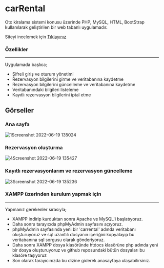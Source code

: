 # carRental
Oto kiralama sistemi konusu üzerinde PHP, MySQL, HTML, BootStrap kullanılarak geliştirilen bir web tabanlı uygulamadır.

Siteyi incelemek için <a href='http://pacific11.6te.net/php/index.html' target='_blank'>Tıklayınız</a>

<h3>Özellikler</h3><hr />
Uygulamada başlıca;
  <ul>
    <li>Şifreli giriş ve oturum yönetimi</li>
    <li>Rezervasyon bilgilerini girme ve veritabanına kaydetme</li>
    <li>Rezervasyon bilgilerini güncelleme ve veritabanına kaydetme</li>
    <li>Veritabanındaki bilgileri listeleme</li>
    <li>Kayıtlı rezervasyon bilgilerini iptal etme</li>
  </ul>

<h2>Görseller</h2>
<h3>Ana sayfa</h3>

![1Screenshot 2022-06-19 135024](https://user-images.githubusercontent.com/73036927/174478129-4f996da9-4a34-4078-9312-78e59ffb4c79.png)

<h3>Rezervasyon oluşturma</h3>

![4Screenshot 2022-06-19 135427](https://user-images.githubusercontent.com/73036927/174478195-95f429f0-3c2b-407b-a327-cf44a6bbc5f7.png)

<h3>Kayıtlı rezervasyonlarım ve rezervasyon güncelleme</h3>

![3Screenshot 2022-06-19 135236](https://user-images.githubusercontent.com/73036927/174478219-902686f1-b79c-4bba-bdfa-49b4e641add2.png)


<h3>XAMPP üzerinden kurulum yapmak için</h3><hr />
Yapmanız gerekenler sırasıyla;
<ul>
  <li>XAMPP indirip kurduktan sonra Apache ve MySQL'i başlatıyoruz.</li>
  <li>Daha sonra tarayıcıda phpMyAdmin sayfasını açıyoruz.</li>
  <li>phpMyAdmin sayfasında yeni bir 'carrental' adında veritabanı oluşturuyoruz ve sql uzantılı dosyanın içeriğini kopyalayıp bu veritabanına sql sorgusu olarak gönderiyoruz.</li>
  <li>Daha sonra XAMPP dosya klasöründe htdocs klasörüne php adında yeni bir dosya oluşturuyoruz ve github reposundaki bütün dosyaları bu klasöre taşıyoruz</li>
  <li>Son olarak tarayıcınızda bu dizine giderek anasayfaya ulaşabilirsiniz.</li>

</ul>
